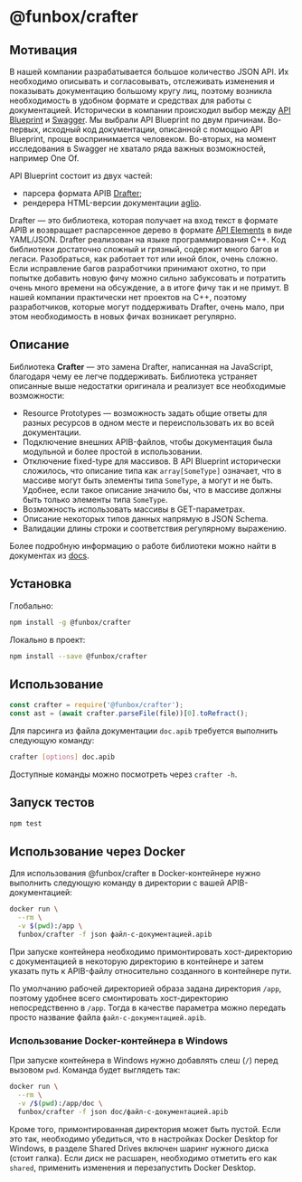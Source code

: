 # @funbox/crafter

## Мотивация

В нашей компании разрабатывается большое количество JSON API. Их необходимо
описывать и согласовывать, отслеживать изменения и показывать документацию
большому кругу лиц, поэтому возникла необходимость в удобном формате и средствах для
работы с документацией. Исторически в компании происходил выбор между
[API Blueprint](https://apiblueprint.org/) и [Swagger](https://swagger.io/). Мы
выбрали API Blueprint по двум причинам. Во-первых, исходный код документации,
описанной с помощью API Blueprint, проще воспринимается человеком. Во-вторых, на
момент исследования в Swagger не хватало ряда важных возможностей, например One
Of.

API Blueprint состоит из двух частей:

- парсера формата APIB [Drafter](https://github.com/apiaryio/drafter);
- рендерера HTML-версии документации
  [aglio](https://github.com/danielgtaylor/aglio).

Drafter — это библиотека, которая получает на вход текст в формате APIB и
возвращает распарсенное дерево в формате
[API Elements](http://api-elements.readthedocs.io/en/latest/) в виде YAML/JSON.
Drafter реализован на языке программирования C++. Код библиотеки достаточно
сложный и грязный, содержит много багов и легаси. Разобраться, как работает тот
или иной блок, очень сложно. Если исправление багов разработчики принимают
охотно, то при попытке добавить новую фичу можно сильно забуксовать и потратить
очень много времени на обсуждение, а в итоге фичу так и не примут. В нашей
компании практически нет проектов на C++, поэтому разработчиков, которые могут
поддерживать Drafter, очень мало, при этом необходимость в новых фичах возникает
регулярно.

## Описание

Библиотека **Crafter** — это замена Drafter, написанная на JavaScript, благодаря
чему ее легче поддерживать. Библиотека устраняет описанные выше недостатки
оригинала и реализует все необходимые возможности:

- Resource Prototypes — возможность задать общие ответы для разных ресурсов в
  одном месте и переиспользовать их во всей документации.
- Подключение внешних APIB-файлов, чтобы документация была модульной и более
  простой в использовании.
- Отключение fixed-type для массивов. В API Blueprint исторически сложилось, что
  описание типа как `array[SomeType]` означает, что в массиве могут быть
  элементы типа `SomeType`, а могут и не быть. Удобнее, если такое описание
  значило бы, что в массиве должны быть только элементы типа `SomeType`.
- Возможность использовать массивы в GET-параметрах.
- Описание некоторых типов данных напрямую в JSON Schema.
- Валидации длины строки и соответствия регулярному выражению.

Более подробную информацию о работе библиотеки можно найти в документах из
[docs](docs).

## Установка

Глобально:

```bash
npm install -g @funbox/crafter
```

Локально в проект:

```bash
npm install --save @funbox/crafter
```

## Использование

```javascript
const crafter = require('@funbox/crafter');
const ast = (await crafter.parseFile(file))[0].toRefract();
```

Для парсинга из файла документации `doc.apib` требуется выполнить следующую
команду:

```bash
crafter [options] doc.apib
```

Доступные команды можно посмотреть через `crafter -h`.

## Запуск тестов

```bash
npm test
```

## Использование через Docker

Для использования @funbox/crafter в Docker-контейнере нужно выполнить следующую
команду в директории с вашей APIB-документацией:

```bash
docker run \
  --rm \
  -v $(pwd):/app \
  funbox/crafter -f json файл-с-документацией.apib
```

При запуске контейнера необходимо примонтировать хост-директорию с документацией
в некоторую директорию в контейнере и затем указать путь к APIB-файлу
относительно созданного в контейнере пути.

По умолчанию рабочей директорией образа задана директория `/app`, поэтому
удобнее всего смонтировать хост-директорию непосредственно в `/app`. Тогда в
качестве параметра можно передать просто название файла
`файл-с-документацией.apib`.

### Использование Docker-контейнера в Windows

При запуске контейнера в Windows нужно добавлять слеш (`/`) перед вызовом `pwd`.
Команда будет выглядеть так:

```bash
docker run \
  --rm \
  -v /$(pwd):/app/doc \
  funbox/crafter -f json doc/файл-с-документацией.apib
```

Кроме того, примонтированная директория может быть пустой. Если это так,
необходимо убедиться, что в настройках Docker Desktop for Windows, в разделе
Shared Drives включен шаринг нужного диска (стоит галка). Если диск не расшарен,
необходимо отметить его как `shared`, применить изменения и перезапустить Docker
Desktop.

